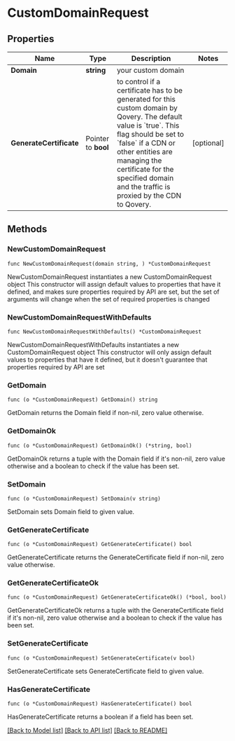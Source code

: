 # CustomDomainRequest

## Properties

Name | Type | Description | Notes
------------ | ------------- | ------------- | -------------
**Domain** | **string** | your custom domain | 
**GenerateCertificate** | Pointer to **bool** | to control if a certificate has to be generated for this custom domain by Qovery. The default value is &#x60;true&#x60;. This flag should be set to &#x60;false&#x60; if a CDN or other entities are managing the certificate for the specified domain and the traffic is proxied by the CDN to Qovery. | [optional] 

## Methods

### NewCustomDomainRequest

`func NewCustomDomainRequest(domain string, ) *CustomDomainRequest`

NewCustomDomainRequest instantiates a new CustomDomainRequest object
This constructor will assign default values to properties that have it defined,
and makes sure properties required by API are set, but the set of arguments
will change when the set of required properties is changed

### NewCustomDomainRequestWithDefaults

`func NewCustomDomainRequestWithDefaults() *CustomDomainRequest`

NewCustomDomainRequestWithDefaults instantiates a new CustomDomainRequest object
This constructor will only assign default values to properties that have it defined,
but it doesn't guarantee that properties required by API are set

### GetDomain

`func (o *CustomDomainRequest) GetDomain() string`

GetDomain returns the Domain field if non-nil, zero value otherwise.

### GetDomainOk

`func (o *CustomDomainRequest) GetDomainOk() (*string, bool)`

GetDomainOk returns a tuple with the Domain field if it's non-nil, zero value otherwise
and a boolean to check if the value has been set.

### SetDomain

`func (o *CustomDomainRequest) SetDomain(v string)`

SetDomain sets Domain field to given value.


### GetGenerateCertificate

`func (o *CustomDomainRequest) GetGenerateCertificate() bool`

GetGenerateCertificate returns the GenerateCertificate field if non-nil, zero value otherwise.

### GetGenerateCertificateOk

`func (o *CustomDomainRequest) GetGenerateCertificateOk() (*bool, bool)`

GetGenerateCertificateOk returns a tuple with the GenerateCertificate field if it's non-nil, zero value otherwise
and a boolean to check if the value has been set.

### SetGenerateCertificate

`func (o *CustomDomainRequest) SetGenerateCertificate(v bool)`

SetGenerateCertificate sets GenerateCertificate field to given value.

### HasGenerateCertificate

`func (o *CustomDomainRequest) HasGenerateCertificate() bool`

HasGenerateCertificate returns a boolean if a field has been set.


[[Back to Model list]](../README.md#documentation-for-models) [[Back to API list]](../README.md#documentation-for-api-endpoints) [[Back to README]](../README.md)


